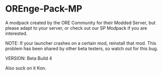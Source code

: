 # OREnge-Pack-MP
A modpack created by the ORE Community for their Modded Server, but please adapt to your server, or check out our SP
Modpack if you are interested.

NOTE: If your launcher crashes on a certain mod, reinstall that mod. This problem has been shared by other beta testers,
so watch out for this bug.

VERSION: Beta Build 4

Also suck on it Kon.

